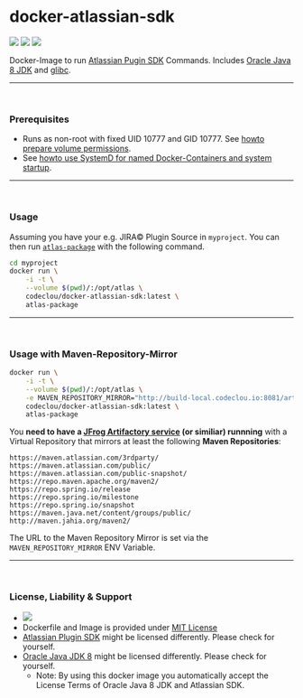 # docker-atlassian-sdk

[![](https://codeclou.github.io/doc/badges/generated/docker-image-size-323.svg)](https://hub.docker.com/r/codeclou/docker-atlassian-sdk/tags/) [![](https://codeclou.github.io/doc/badges/generated/docker-from-alpine-3.5.svg)](https://alpinelinux.org/) [![](https://codeclou.github.io/doc/badges/generated/docker-run-as-non-root.svg)](https://docs.docker.com/engine/reference/builder/#/user)

Docker-Image to run [Atlassian Pugin SDK](https://developer.atlassian.com/display/DOCS/Getting+Started) Commands.
Includes [Oracle Java 8 JDK](https://www.oracle.com/java/) and [glibc](https://github.com/sgerrand/alpine-pkg-glibc).


-----

&nbsp;

### Prerequisites

 * Runs as non-root with fixed UID 10777 and GID 10777. See [howto prepare volume permissions](https://github.com/codeclou/doc/blob/master/docker/README.md).
 * See [howto use SystemD for named Docker-Containers and system startup](https://github.com/codeclou/doc/blob/master/docker/README.md).

-----

&nbsp;

### Usage

Assuming you have your e.g. JIRA© Plugin Source in `myproject`.
You can then run [`atlas-package`](https://developer.atlassian.com/docs/developer-tools/working-with-the-sdk/command-reference/atlas-package) with the following command.

```bash
cd myproject
docker run \
    -i -t \
    --volume $(pwd)/:/opt/atlas \
    codeclou/docker-atlassian-sdk:latest \
    atlas-package
```
   

-----

&nbsp;

### Usage with Maven-Repository-Mirror

```bash
docker run \
    -i -t \
    --volume $(pwd)/:/opt/atlas \
    -e MAVEN_REPOSITORY_MIRROR="http://build-local.codeclou.io:8081/artifactory/all/" \
    codeclou/docker-atlassian-sdk:latest \
    atlas-package
```

You **need to have a [JFrog Artifactory service](https://www.jfrog.com/open-source/) (or similiar) runnning** with a Virtual Repository that mirrors at least the following **Maven Repositories**:

```
https://maven.atlassian.com/3rdparty/
https://maven.atlassian.com/public/
https://maven.atlassian.com/public-snapshot/
https://repo.maven.apache.org/maven2/
https://repo.spring.io/release
https://repo.spring.io/milestone
https://repo.spring.io/snapshot
https://maven.java.net/content/groups/public/
http://maven.jahia.org/maven2/
```

The URL to the Maven Repository Mirror is set via the `MAVEN_REPOSITORY_MIRROR` ENV Variable.

-----
&nbsp;

### License, Liability & Support

 * [![](https://codeclou.github.io/doc/docker-warranty-notice.svg?v1)](https://github.com/codeclou/docker-atlassian-sdk/blob/master/LICENSE.md)
 * Dockerfile and Image is provided under [MIT License](https://github.com/codeclou/docker-atlassian-sdk/blob/master/LICENSE.md)
 * [Atlassian Plugin SDK](https://developer.atlassian.com/docs/getting-started/set-up-the-atlassian-plugin-sdk-and-build-a-project) might be licensed differently. Please check for yourself.
 * [Oracle Java JDK 8](http://www.oracle.com/technetwork/java/javase/downloads/jdk8-downloads-2133151.html) might be licensed differently. Please check for yourself.
   * Note: By using this docker image you automatically accept the License Terms of Oracle Java 8 JDK and Atlassian SDK.
